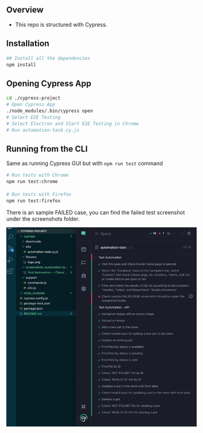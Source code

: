 ## Overview

- This repo is structured with Cypress.

## Installation

```bash
## Install all the dependencies
npm install
```

## Opening Cypress App

```bash
cd ./cypress-project
# Open Cypress App
./node_modules/.bin/cypress open
# Select E2E Testing
# Select Electron and Start E2E Testing in Chrome
# Run automation-task.cy.js
```


## Running from the CLI

Same as running Cypress GUI but with `npm run test` command

```bash
# Run tests with Chrome
npm run test:chrome

# Run tests with Firefox
npm run test:firefox
```

There is an  sample FAILED case, you can find the failed test screenshot under the screenshots folder.

![Tests Passes](image.png)